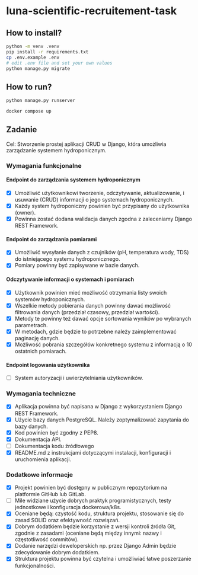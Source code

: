 # luna-scientific-recruitement-task

## How to install?

```bash
python -m venv .venv
pip install -r requirements.txt
cp .env.example .env
# edit .env file and set your own values
python manage.py migrate
```

## How to run?

```bash
python manage.py runserver
```

```bash
docker compose up
```

## Zadanie

Cel: Stworzenie prostej aplikacji CRUD w Django, która umożliwia zarządzanie
systemem hydroponicznym.

### Wymagania funkcjonalne

#### Endpoint do zarządzania systemem hydroponicznym

- [x] Umożliwić użytkownikowi tworzenie, odczytywanie, aktualizowanie, i
usuwanie (CRUD) informacji o jego systemach hydroponicznych.
- [x] Każdy system hydroponiczny powinien być przypisany do użytkownika
(owner).
- [x] Powinna zostać dodana walidacja danych zgodna z zaleceniamy
Django REST Framework.

#### Endpoint do zarządzania pomiarami

- [x] Umożliwić wysyłanie danych z czujników (pH, temperatura wody, TDS)
do istniejącego systemu hydroponicznego.
- [x] Pomiary powinny być zapisywane w bazie danych.

#### Odczytywanie informacji o systemach i pomiarach

- [x] Użytkownik powinien mieć możliwość otrzymania listy swoich
systemów hydroponicznych.
- [x] Wszelkie metody pobierania danych powinny dawać możliwość
filtrowania danych (przedział czasowy, przedział wartości).
- [x] Metody te powinny też dawać opcje sortowania wyników po wybranych
parametrach.
- [x] W metodach, gdzie będzie to potrzebne należy zaimplementować
paginację danych.
- [x] Możliwość pobrania szczegółów konkretnego systemu z informacją o
10 ostatnich pomiarach.

#### Endpoint logowania użytkownika

- [ ] System autoryzacji i uwierzytelniania użytkowników.

### Wymagania techniczne

- [x] Aplikacja powinna być napisana w Django z wykorzystaniem Django REST
Framework.
- [x] Użycie bazy danych PostgreSQL. Należy zoptymalizować zapytania do bazy
danych.
- [x] Kod powinien być zgodny z PEP8.
- [x] Dokumentacja API.
- [ ] Dokumentacja kodu źródłowego
- [x] README.md z instrukcjami dotyczącymi instalacji, konfiguracji i uruchomienia
aplikacji.

### Dodatkowe informacje

- [x] Projekt powinien być dostępny w publicznym repozytorium na platformie
GitHub lub GitLab.
- [ ] Mile widziane użycie dobrych praktyk programistycznych, testy jednostkowe i
konfiguracja dockerowa/k8s.
- [x] Oceniane będą: czystość kodu, struktura projektu, stosowanie się do zasad
SOLID oraz efektywność rozwiązań.
- [x] Dobrym dodatkiem będzie korzystanie z wersji kontroli źródła Git, zgodnie z
zasadami (oceniane będą między innymi: nazwy i częstotliwość commitów).
- [x] Dodanie narzędzi deweloperskich np. przez Django Admin będzie
zdecydowanie dobrym dodatkiem.
- [x] Struktura projektu powinna być czytelna i umożliwiać łatwe poszerzanie
funkcjonalności.
